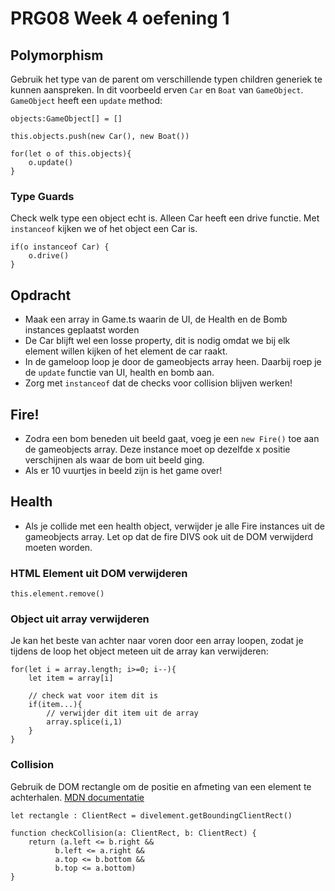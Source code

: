 # PRG08 Week 4 oefening 1

## Polymorphism

Gebruik het type van de parent om verschillende typen children generiek te kunnen aanspreken. In dit voorbeeld erven `Car` en `Boat` van `GameObject`. `GameObject` heeft een `update` method:
```
objects:GameObject[] = []

this.objects.push(new Car(), new Boat())

for(let o of this.objects){
    o.update()
}
```

### Type Guards

Check welk type een object echt is. Alleen Car heeft een drive functie. Met `instanceof` kijken we of het object een Car is.
```
if(o instanceof Car) {
    o.drive()
}
```

## Opdracht

- Maak een array in Game.ts waarin de UI, de Health en de Bomb instances geplaatst worden
- De Car blijft wel een losse property, dit is nodig omdat we bij elk element willen kijken of het element de car raakt.
- In de gameloop loop je door de gameobjects array heen. Daarbij roep je de `update` functie van UI, health en bomb aan.
- Zorg met `instanceof` dat de checks voor collision blijven werken!

## Fire!

- Zodra een bom beneden uit beeld gaat, voeg je een `new Fire()` toe aan de gameobjects array. Deze instance moet op dezelfde x positie verschijnen als waar de bom uit beeld ging.
- Als er 10 vuurtjes in beeld zijn is het game over!

## Health 

- Als je collide met een health object, verwijder je alle Fire instances uit de gameobjects array. Let op dat de fire DIVS ook uit de DOM verwijderd moeten worden.

### HTML Element uit DOM verwijderen

```
this.element.remove()
```

### Object uit array verwijderen

Je kan het beste van achter naar voren door een array loopen, zodat je tijdens de loop het object meteen uit de array kan verwijderen:
```
for(let i = array.length; i>=0; i--){
    let item = array[i]

    // check wat voor item dit is
    if(item...){
        // verwijder dit item uit de array
        array.splice(i,1)
    }
}
```

### Collision 

Gebruik de DOM rectangle om de positie en afmeting van een element te achterhalen. [MDN documentatie](https://developer.mozilla.org/en-US/docs/Web/API/Element/getBoundingClientRect)

```
let rectangle : ClientRect = divelement.getBoundingClientRect()

function checkCollision(a: ClientRect, b: ClientRect) {
    return (a.left <= b.right &&
          b.left <= a.right &&
          a.top <= b.bottom &&
          b.top <= a.bottom)
}
```